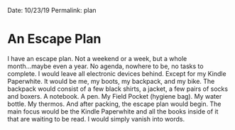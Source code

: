 Date: 10/23/19
Permalink: plan

# An Escape Plan

I have an escape plan. Not a weekend or a week, but a whole month...maybe even a year. No agenda, nowhere to be, no tasks to complete. I would leave all electronic devices behind. Except for my Kindle Paperwhite. It would be me, my boots, my backpack, and my bike. The backpack would consist of a few black shirts, a jacket, a few pairs of socks and boxers. A notebook. A pen. My Field Pocket (hygiene bag). My water bottle. My thermos. And after packing, the escape plan would begin. The main focus would be the Kindle Paperwhite and all the books inside of it that are waiting to be read. I would simply vanish into words.